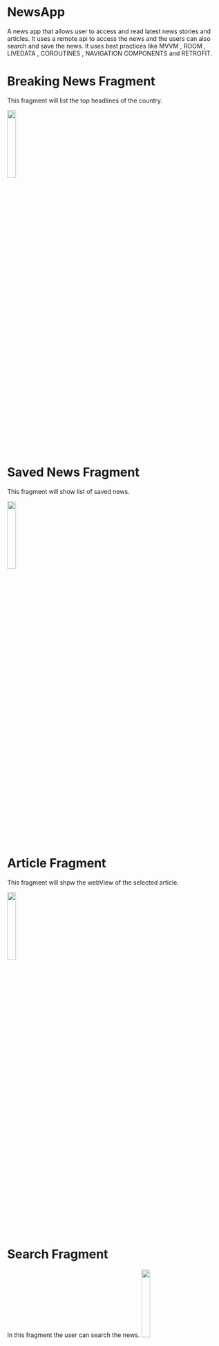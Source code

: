 # NewsApp

A news app that allows user to access and read latest news stories and articles. It uses a remote api to access the news and the users can also search and save the news.
It uses best practices like MVVM , ROOM , LIVEDATA , COROUTINES , NAVIGATION
COMPONENTS and RETROFIT.

# Breaking News Fragment 
This fragment will list the top headlines of the country.

<img src = "https://res.cloudinary.com/dixttklud/image/upload/v1674789651/NewsAppSS/Screenshot_20230126-110234_NewsApp_cdm34e.jpg" width = 20% height = 20% >

# Saved News Fragment 
This fragment will show list of saved news.

<img src = "https://res.cloudinary.com/dixttklud/image/upload/v1674789700/NewsAppSS/Screenshot_20230126-110311_NewsApp_xbapv9.jpg" width = 20% height = 20% >

# Article Fragment 
This fragment will shpw the webView of the selected article.

<img src = "https://res.cloudinary.com/dixttklud/image/upload/v1674789687/NewsAppSS/Screenshot_20230126-110258_NewsApp_ppnsrc.jpg" width = 20% height = 20% >

# Search Fragment 
In this fragment the user can search the news.
<img src = "https://res.cloudinary.com/dixttklud/image/upload/v1674789714/NewsAppSS/Screenshot_20230126-110349_NewsApp_xqvvvs.jpg" width = 20% height = 20% >
